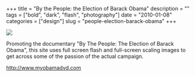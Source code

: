 +++
title = "By the People: the Election of Barack Obama"
description = ""
tags = ["bold", "dark", "flash", "photography"]
date = "2010-01-08"
categories = ["design"]
slug = "people-election-barack-obama"
+++


 

  <div id="screens-thumbs" class="clearfix">
    <div class="txt-center" id="design-submission"><a href="http://www.myobamadvd.com/"><img id='bluga-thumbnail-2263' class='bluga-thumbnail large' src='/media/bluga/
wt4b4749af60336_large.jpg'/></a></div>  
  </div>   
<p>Promoting the documentary &quot;By The People: The Election of Barack Obama&quot;, this site uses full screen flash and full-screen scaling images to get across some of the passion of the actual campaign.</p>

<p><a href="http://www.myobamadvd.com/">http://www.myobamadvd.com</a></p>




